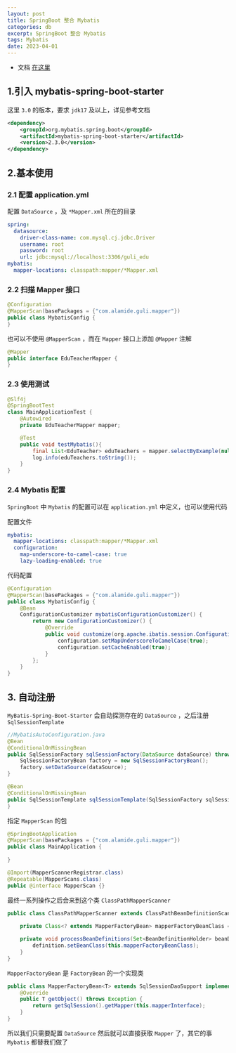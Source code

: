 ```yaml
---
layout: post
title: SpringBoot 整合 Mybatis
categories: db
excerpt: SpringBoot 整合 Mybatis
tags: Mybatis 
date: 2023-04-01
---
```

* 文档 [在这里](https://github.com/mybatis/spring-boot-starter/blob/master/mybatis-spring-boot-autoconfigure/src/site/zh/markdown/index.md)

## 1.引入 mybatis-spring-boot-starter
这里 `3.0` 的版本，要求 `jdk17` 及以上，详见参考文档
```xml
<dependency>
    <groupId>org.mybatis.spring.boot</groupId>
    <artifactId>mybatis-spring-boot-starter</artifactId>
    <version>2.3.0</version>
</dependency>
```

## 2.基本使用
### 2.1 配置 application.yml
配置 `DataSource` ，及 `*Mapper.xml` 所在的目录
```yml
spring:
  datasource:
    driver-class-name: com.mysql.cj.jdbc.Driver
    username: root
    password: root
    url: jdbc:mysql://localhost:3306/guli_edu
mybatis:
  mapper-locations: classpath:mapper/*Mapper.xml
```
### 2.2 扫描 Mapper 接口
```java
@Configuration
@MapperScan(basePackages = {"com.alamide.guli.mapper"})
public class MybatisConfig {
}
```

也可以不使用 `@MapperScan` ，而在 `Mapper` 接口上添加 `@Mapper` 注解

```java
@Mapper
public interface EduTeacherMapper {
}
```
### 2.3 使用测试
```java
@Slf4j
@SpringBootTest
class MainApplicationTest {
    @Autowired
    private EduTeacherMapper mapper;

    @Test
    public void testMybatis(){
        final List<EduTeacher> eduTeachers = mapper.selectByExample(null);
        log.info(eduTeachers.toString());
    }
}
```

### 2.4 Mybatis 配置
`SpringBoot` 中 `Mybatis` 的配置可以在 `application.yml` 中定义，也可以使用代码

配置文件
```yml
mybatis:
  mapper-locations: classpath:mapper/*Mapper.xml
  configuration:
    map-underscore-to-camel-case: true
    lazy-loading-enabled: true
```

代码配置
```java
@Configuration
@MapperScan(basePackages = {"com.alamide.guli.mapper"})
public class MybatisConfig {
    @Bean
    ConfigurationCustomizer mybatisConfigurationCustomizer() {
        return new ConfigurationCustomizer() {
            @Override
            public void customize(org.apache.ibatis.session.Configuration configuration) {
                configuration.setMapUnderscoreToCamelCase(true);
                configuration.setCacheEnabled(true);
            }
        };
    }
}
```

## 3. 自动注册
`MyBatis-Spring-Boot-Starter` 会自动探测存在的 `DataSource` ，之后注册 `SqlSessionTemplate`
```java
//MybatisAutoConfiguration.java
@Bean
@ConditionalOnMissingBean
public SqlSessionFactory sqlSessionFactory(DataSource dataSource) throws Exception {
    SqlSessionFactoryBean factory = new SqlSessionFactoryBean();
    factory.setDataSource(dataSource);
}

@Bean
@ConditionalOnMissingBean
public SqlSessionTemplate sqlSessionTemplate(SqlSessionFactory sqlSessionFactory) {
}
```

指定 `MapperScan` 的包
```java
@SpringBootApplication
@MapperScan(basePackages = {"com.alamide.guli.mapper"})
public class MainApplication {
             
}

@Import(MapperScannerRegistrar.class)
@Repeatable(MapperScans.class)
public @interface MapperScan {}
```

最终一系列操作之后会来到这个类 `ClassPathMapperScanner` 
```java
public class ClassPathMapperScanner extends ClassPathBeanDefinitionScanner {
    
    private Class<? extends MapperFactoryBean> mapperFactoryBeanClass = MapperFactoryBean.class;

    private void processBeanDefinitions(Set<BeanDefinitionHolder> beanDefinitions) {
        definition.setBeanClass(this.mapperFactoryBeanClass);
    }
}
```
`MapperFactoryBean` 是 `FactoryBean` 的一个实现类

```java
public class MapperFactoryBean<T> extends SqlSessionDaoSupport implements FactoryBean<T> {
    @Override
    public T getObject() throws Exception {
        return getSqlSession().getMapper(this.mapperInterface);
    }
}
```

所以我们只需要配置 `DataSource` 然后就可以直接获取 `Mapper` 了，其它的事 `Mybatis` 都替我们做了